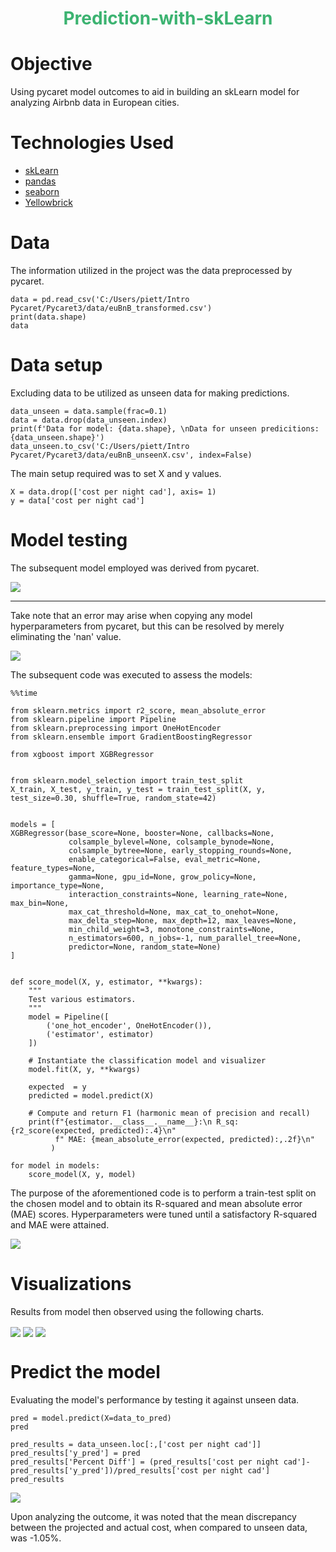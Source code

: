 <h1 align="center" style="color:MediumSeaGreen;"> <b>  Prediction-with-skLearn</b>

# Objective
Using pycaret model outcomes to aid in building an skLearn model for analyzing Airbnb data in European cities.

# Technologies Used

* [skLearn](https://scikit-learn.org/stable/index.html)
* [pandas](https://pandas.pydata.org/)
* [seaborn](https://scikit-learn.org/stable/index.html)
* [Yellowbrick](https://www.scikit-yb.org/en/latest/)
# Data
The information utilized in the project was the data preprocessed by pycaret.
```
data = pd.read_csv('C:/Users/piett/Intro Pycaret/Pycaret3/data/euBnB_transformed.csv')
print(data.shape)
data
```
# Data setup
Excluding data to be utilized as unseen data for making predictions. 
```
data_unseen = data.sample(frac=0.1)
data = data.drop(data_unseen.index)
print(f'Data for model: {data.shape}, \nData for unseen predicitions: {data_unseen.shape}')
data_unseen.to_csv('C:/Users/piett/Intro Pycaret/Pycaret3/data/euBnB_unseenX.csv', index=False)
```

The main setup required was to set X and y values.
```
X = data.drop(['cost per night cad'], axis= 1)
y = data['cost per night cad']
```
# Model testing
The subsequent model employed was derived from pycaret.

<img src="https://github.com/Piettro314/Prediction-with-Pycaret/blob/main/media%20content/HyperParameters.png" align="center">

----

Take note that an error may arise when copying any model hyperparameters from pycaret, but this can be resolved by merely eliminating the 'nan' value.

<img src="https://github.com/Piettro314/Prediction-with-skLearn/blob/main/media%20content/nan%20error.png" align="center">


The subsequent code was executed to assess the models:

```
%%time

from sklearn.metrics import r2_score, mean_absolute_error
from sklearn.pipeline import Pipeline
from sklearn.preprocessing import OneHotEncoder
from sklearn.ensemble import GradientBoostingRegressor

from xgboost import XGBRegressor


from sklearn.model_selection import train_test_split
X_train, X_test, y_train, y_test = train_test_split(X, y, test_size=0.30, shuffle=True, random_state=42)


models = [
XGBRegressor(base_score=None, booster=None, callbacks=None,
             colsample_bylevel=None, colsample_bynode=None,
             colsample_bytree=None, early_stopping_rounds=None,
             enable_categorical=False, eval_metric=None, feature_types=None,
             gamma=None, gpu_id=None, grow_policy=None, importance_type=None,
             interaction_constraints=None, learning_rate=None, max_bin=None,
             max_cat_threshold=None, max_cat_to_onehot=None,
             max_delta_step=None, max_depth=12, max_leaves=None,
             min_child_weight=3, monotone_constraints=None,
             n_estimators=600, n_jobs=-1, num_parallel_tree=None,
             predictor=None, random_state=None)
]


def score_model(X, y, estimator, **kwargs):
    """
    Test various estimators.
    """
    model = Pipeline([
        ('one_hot_encoder', OneHotEncoder()),
        ('estimator', estimator)
    ])

    # Instantiate the classification model and visualizer
    model.fit(X, y, **kwargs)

    expected  = y
    predicted = model.predict(X)

    # Compute and return F1 (harmonic mean of precision and recall)
    print(f"{estimator.__class__.__name__}:\n R_sq: {r2_score(expected, predicted):.4}\n"
          f" MAE: {mean_absolute_error(expected, predicted):,.2f}\n"
         )

for model in models:
    score_model(X, y, model)
```
The purpose of the aforementioned code is to perform a train-test split on the chosen model and to obtain its R-squared and mean absolute error (MAE) scores. Hyperparameters were tuned until a satisfactory R-squared and MAE were attained.

<img src="https://github.com/Piettro314/Prediction-with-skLearn/blob/main/media%20content/resultsAfterIterations.png" align="center">

# Visualizations
Results from model then observed using the following charts.

<img src="https://github.com/Piettro314/Prediction-with-skLearn/blob/main/media%20content/feature%20importance%20sk.png" align="center">

<img src="https://github.com/Piettro314/Prediction-with-skLearn/blob/main/media%20content/Residual%20sk.png" align="center">

<img src="https://github.com/Piettro314/Prediction-with-skLearn/blob/main/media%20content/Prediction%20Error.png" align="center">

# Predict the model
Evaluating the model's performance by testing it against unseen data.

```
pred = model.predict(X=data_to_pred)
pred

pred_results = data_unseen.loc[:,['cost per night cad']]
pred_results['y_pred'] = pred
pred_results['Percent Diff'] = (pred_results['cost per night cad']-pred_results['y_pred'])/pred_results['cost per night cad']
pred_results
```

<img src="https://github.com/Piettro314/Prediction-with-skLearn/blob/main/media%20content/results%20against%20Unseen.png" align="center">

Upon analyzing the outcome, it was noted that the mean discrepancy between the projected and actual cost, when compared to unseen data, was -1.05%.